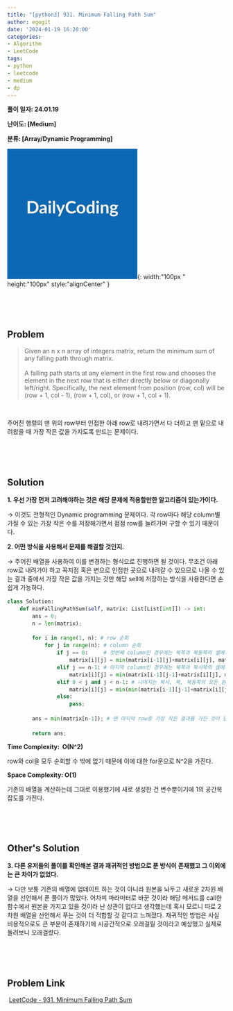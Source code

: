 ```yaml
---
title: "[python3] 931. Minimum Falling Path Sum"
author: egogit
date: '2024-01-19 16:20:00'
categories:
- Algorithm
- LeetCode
tags:
- python
- leetcode
- medium
- dp
---
```


**풀이 일자: 24.01.19**

**난이도: \[Medium\]**

**분류: \[Array/Dynamic Programming\]**

![thumbnail](/assets/img/thumbnail/dailycode.jpg){:  width:"100px " height:"100px" style:"alignCenter" }

<br/><br/><br/>
## Problem

>Given an n x n array of integers matrix, return the minimum sum of any falling path through matrix.\
\
A falling path starts at any element in the first row and chooses the element in the next row that is either directly below or diagonally left/right. Specifically, the next element from position (row, col) will be (row + 1, col - 1), (row + 1, col), or (row + 1, col + 1).

<br/>

주어진 행렬의 맨 위의 row부터 인접한 아래 row로 내려가면서 다 더하고 맨 밑으로 내려왔을 때 가장 작은 값을 가지도록 만드는 문제이다.

<br/><br/><br/>
## Solution

**1\. 우선 가장 먼저 고려해야하는 것은 해당 문제에 적용할만한 알고리즘이 있는가이다.**

→ 이것도 전형적인 Dynamic programming 문제이다. 각 row마다 해당 column별 가질 수 있는 가장 작은 수를 저장해가면서 점점 row를 늘려가며 구할 수 있기 때문이다.

**2\. 어떤 방식을 사용해서 문제를 해결할 것인지.**

→ 주어진 배열을 사용하여 이를 변경하는 형식으로 진행하면 될 것이다. 무조건 아래 row로 내려가야 하고 꼭지점 혹은 변으로 인접한 곳으로 내려갈 수 있으므로 나올 수 있는 결과 중에서 가장 작은 값을 가지는 것만 해당 sell에 저장하는 방식을 사용한다면 손쉽게 가능하다.


```python
class Solution:
    def minFallingPathSum(self, matrix: List[List[int]]) -> int:
        ans = 0;
        n = len(matrix);

        for i in range(1, n): # row 순회
            for j in range(n): # column 순회
                if j == 0:     # 첫번째 column인 경우에는 북쪽과 북동쪽의 셀에서만 내려올 수 있으므로 이를 기준으로 계산
                    matrix[i][j] = min(matrix[i-1][j]+matrix[i][j], matrix[i-1][j+1]+matrix[i][j]);
                elif j == n-1: # 마지막 column인 경우에는 북쪽과 북서쪽의 셀에서만 내려올 수 있으므로 이를 기준으로 계산
                    matrix[i][j] = min(matrix[i-1][j-1]+matrix[i][j], matrix[i-1][j]+matrix[i][j]);
                elif 0 < j and j < n-1: # 나머지는 북서, 북, 북동쪽의 모든 원소를 사용가능하므로 셋의 결과중 가장 작은 것을 확인
                    matrix[i][j] = min(min(matrix[i-1][j-1]+matrix[i][j], matrix[i-1][j]+matrix[i][j]), matrix[i-1][j+1]+matrix[i][j]);
                else:
                    pass;
        
        ans = min(matrix[n-1]); # 맨 마지막 row중 가장 작은 결과를 가진 것이 답이다.

        return ans;


```
**Time Complexity:  O(N^2)**

row와 col을 모두 순회할 수 밖에 없기 때문에 이에 대한 for문으로 N^2을 가진다.


**Space Complexity: O(1)**

기존의 배열을 계산하는데 그대로 이용했기에 새로 생성한 건 변수뿐이기에 1의 공간복잡도를 가진다.



<br/><br/><br/>
## Other's Solution

**3\. 다른 유저들의 풀이를 확인해본 결과 재귀적인 방법으로 푼 방식이 존재했고 그 이외에는 큰 차이가 없었다.**

→ 다만 보통 기존의 배열에 업데이트 하는 것이 아니라 원본을 놔두고 새로운 2차원 배열을 선언해서 푼 풀이가 많았다. 어차피 파라미터로 바꾼 것이라 해당 메서드를 call한 함수에서 원본을 가지고 있을 것이라 난 상관이 없다고 생각했는데 혹시 모르니 따로 2차원 배열을 선언해서 푸는 것이 더 적합할 것 같다고 느껴졌다.  재귀적인 방법은 사실 비용적으로도 큰 부분이 존재하기에 시공간적으로 오래걸릴 것이라고 예상했고 실제로 돌려보니 오래걸렸다.





<br/><br/><br/>
## Problem Link

 [LeetCode - 931. Minimum Falling Path Sum](https://leetcode.com/problems/minimum-falling-path-sum/description/)
